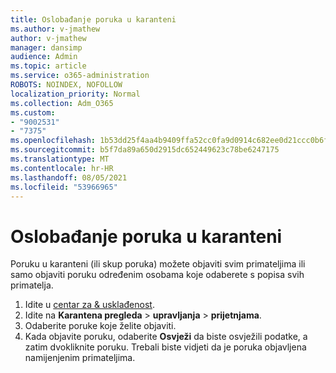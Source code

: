```yaml
---
title: Oslobađanje poruka u karanteni
ms.author: v-jmathew
author: v-jmathew
manager: dansimp
audience: Admin
ms.topic: article
ms.service: o365-administration
ROBOTS: NOINDEX, NOFOLLOW
localization_priority: Normal
ms.collection: Adm_O365
ms.custom:
- "9002531"
- "7375"
ms.openlocfilehash: 1b53dd25f4aa4b9409ffa52cc0fa9d0914c682ee0d21ccc0b6f0b484a3186626
ms.sourcegitcommit: b5f7da89a650d2915dc652449623c78be6247175
ms.translationtype: MT
ms.contentlocale: hr-HR
ms.lasthandoff: 08/05/2021
ms.locfileid: "53966965"
---
```

# <a name="release-quarantined-messages"></a>Oslobađanje poruka u karanteni

Poruku u karanteni (ili skup poruka) možete objaviti svim primateljima ili samo objaviti poruku određenim osobama koje odaberete s popisa svih primatelja.

1. Idite u [centar za & usklađenost](https://go.microsoft.com/fwlink/p/?linkid=2077143).
2. Idite na **Karantena pregleda**  >  **upravljanja**  >  **prijetnjama**.
3. Odaberite poruke koje želite objaviti.
4. Kada objavite poruku, odaberite **Osvježi** da biste osvježili podatke, a zatim dvokliknite poruku. Trebali biste vidjeti da je poruka objavljena namijenjenim primateljima.
